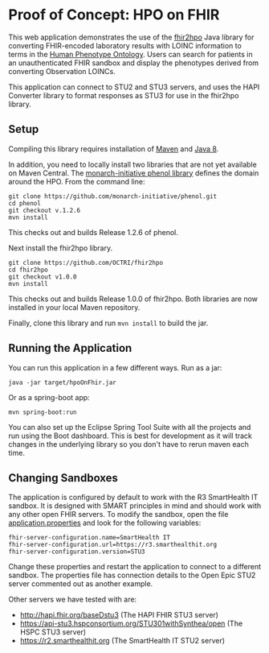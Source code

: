 # Proof of Concept: HPO on FHIR

This web application demonstrates the use of the [fhir2hpo](https://github.com/OCTRI/fhir2hpo) Java library for converting FHIR-encoded laboratory results with LOINC information to terms in the [Human Phenotype Ontology](https://hpo.jax.org/app/). Users can search for patients in an unauthenticated FHIR sandbox and display the phenotypes derived from converting Observation LOINCs.

This application can connect to STU2 and STU3 servers, and uses the HAPI Converter library to format responses as STU3 for use in the fhir2hpo library.

## Setup

Compiling this library requires installation of [Maven](http://maven.apache.org/install.html) and [Java 8](https://www.oracle.com/technetwork/java/javase/downloads/jdk8-downloads-2133151.html).

In addition, you need to locally install two libraries that are not yet available on Maven Central. The [monarch-initiative phenol library](https://github.com/monarch-initiative/phenol) defines the domain around the HPO. From the command line:

```
git clone https://github.com/monarch-initiative/phenol.git
cd phenol
git checkout v.1.2.6
mvn install
``` 

This checks out and builds Release 1.2.6 of phenol. 

Next install the fhir2hpo library.

```
git clone https://github.com/OCTRI/fhir2hpo
cd fhir2hpo
git checkout v1.0.0
mvn install
``` 

This checks out and builds Release 1.0.0 of fhir2hpo. Both libraries are now installed in your local Maven repository.

Finally, clone this library and run `mvn install` to build the jar.

## Running the Application

You can run this application in a few different ways. Run as a jar:

```java -jar target/hpoOnFhir.jar```

Or as a spring-boot app:

```mvn spring-boot:run```

You can also set up the Eclipse Spring Tool Suite with all the projects and run using the Boot dashboard. This is best for development as it will track changes in the underlying library so you don't have to rerun maven each time.

## Changing Sandboxes

The application is configured by default to work with the R3 SmartHealth IT sandbox. It is designed with SMART principles in mind and should work with any other open FHIR servers. To modify the sandbox, open the file [application.properties](src/main/resources/application.properties) and look for the following variables:

```
fhir-server-configuration.name=SmartHealth IT
fhir-server-configuration.url=https://r3.smarthealthit.org
fhir-server-configuration.version=STU3
```
Change these properties and restart the application to connect to a different sandbox. The properties file has connection details to the Open Epic STU2 server commented out as another example.

Other servers we have tested with are:

- http://hapi.fhir.org/baseDstu3 (The HAPI FHIR STU3 server)
- https://api-stu3.hspconsortium.org/STU301withSynthea/open (The HSPC STU3 server)
- https://r2.smarthealthit.org (The SmartHealth IT STU2 server)


